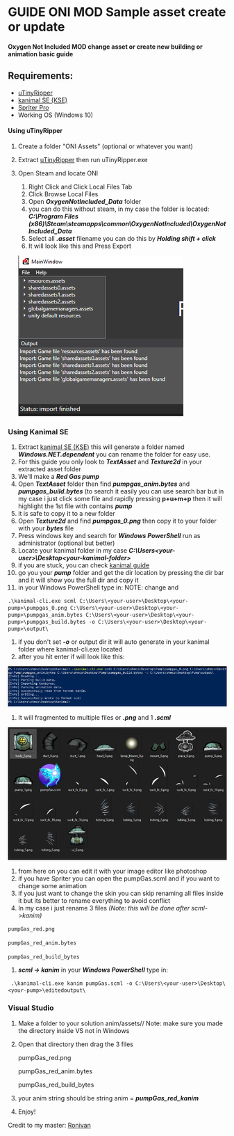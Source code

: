 # GUIDE ONI MOD Sample asset create or update

#### Oxygen Not Included MOD change asset or create new building or animation basic guide

## Requirements:
  * [uTinyRipper](https://github.com/mafaca/UtinyRipper)
  * [kanimal SE (KSE)](https://github.com/skairunner/kanimal-SE)
  * [Spriter Pro](https://brashmonkey.com/download-spriter-pro/)
  * Working OS (Windows 10)

#### Using uTinyRipper
1. Create a folder "ONI Assets" (optional or whatever you want) 
1. Extract [uTinyRipper](https://github.com/mafaca/UtinyRipper) then run uTinyRipper.exe
1. Open Steam and locate ONI
   1. Right Click and Click Local Files Tab
   1. Click Browse Local Files
   1. Open __*OxygenNotIncluded_Data*__ folder
   1. you can do this without steam, in my case the folder is located: __*C:\Program Files (x86)\Steam\steamapps\common\OxygenNotIncluded\OxygenNotIncluded_Data*__
   1. Select all __*.asset*__ filename you can do this by __*Holding shift + click*__
   1. It will look like this and Press Export
   
   ![tut1](/11.PNG)
 
### Using Kanimal SE
1. Extract [kanimal SE (KSE)](https://github.com/skairunner/kanimal-SE) this will generate a folder named __*Windows.NET.dependent*__  you can rename the folder for easy use.
1. For this guide you only look to __*TextAsset*__ and __*Texture2d*__ in your extracted asset folder
1. We'll make a __*Red Gas pump*__
  1. Open __*TextAsset*__ folder then find __*pumpgas_anim.bytes*__ and __*pumpgas_build.bytes*__ (to search it easily you can use search bar but in my case i just click some file and rapidly pressing __p+u+m+p__ then it will highlight the 1st file with contains __*pump*__
  1. it is safe to copy it to a new folder
  1. Open __*Texture2d*__ and find __*pumpgas_0.png*__ then copy it to your folder with your __*bytes*__ file
  1. Press windows key and search for __*Windows PowerShell*__ run as administrator (optional but better)
  1. Locate your kanimal folder in my case __*C:\Users\<your-user>\Desktop\<your-kanimal-folder>*__
  1. if you are stuck, you can check [kanimal guide](https://github.com/skairunner/kanimal-SE#kanim--scml)
  1. go you your __*pump*__ folder and get the dir location by pressing the dir bar and it will show you the full dir and copy it
  1. in your Windows PowerShell type in: NOTE: change __*<your-user>*__ and __*<your-pump>*__
  ```
  .\kanimal-cli.exe scml C:\Users\<your-user>\Desktop\<your-pump>\pumpgas_0.png C:\Users\<your-user>\Desktop\<your-pump>\pumpgas_anim.bytes C:\Users\<your-user>\Desktop\<your-pump>\pumpgas_build.bytes -o C:\Users\<your-user>\Desktop\<your-pump>\output\
  ```
  1. if you don't set __*-o*__ or output dir it will auto generate in your kanimal folder where kanimal-cli.exe located
  1. after you hit enter if will look like this:
  
  ![tut2](/223.PNG)
  
  1. It will fragmented to multiple files or __*.png*__ and 1 __*.scml*__
  
  ![tut3](/33.PNG)
  
  1. from here on you can edit it with your image editor like photoshop
  1. if you have Spriter you can open the pumpGas.scml and if you want to change some animation
  1. if you just want to change the skin you can skip renaming all files inside it but its better to rename everything to avoid conflict
  1. In my case i just rename 3 files *(Note: this will be done after scml->kanim)* 
 
    pumpGas_red.png

    pumpGas_red_anim.bytes

    pumpGas_red_build_bytes
   
   
1. __*scml -> kanim*__ in your __*Windows PowerShell*__ type in:
 ```
  .\kanimal-cli.exe kanim pumpGas.scml -o C:\Users\<your-user>\Desktop\<your-pump>\editedoutput\
 ```
### Visual Studio
1. Make a folder to your solution anim/assets/<your-pump-folder>/ Note: make sure you made the directory inside VS not in Windows
1. Open that directory then drag the 3 files 
 
   pumpGas_red.png
   
   pumpGas_red_anim.bytes
   
   pumpGas_red_build_bytes
   
   
1. your anim string should be string anim = __*pumpGas_red_kanim*__
1. Enjoy!
  
  
  
Credit to my master:
[Ronivan](https://github.com/Ronivan)
  
  
  
  
  
  
